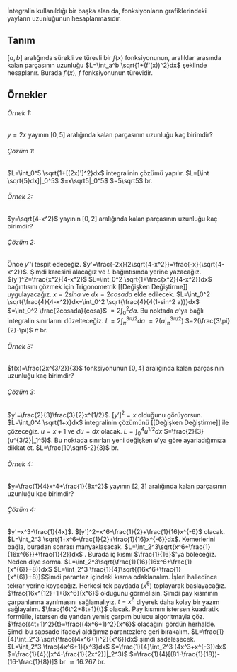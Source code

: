 İntegralin kullanıldığı bir başka alan da, fonksiyonların grafiklerindeki yayların uzunluğunun hesaplanmasıdır.

## Tanım
$[a,b]$ aralığında sürekli ve türevli bir $f(x)$ fonksiyonunun, aralıklar arasında kalan parçasının uzunluğu $L=\int_a^b \sqrt{1+(f'(x))^2}dx$ şeklinde hesaplanır. Burada $f'(x)$, $f$ fonksiyonunun türevidir.

## Örnekler
###### Örnek 1:
$y=2x$ yayının $[0,5]$ aralığında kalan parçasının uzunluğu kaç birimdir?
###### Çözüm 1:
$L=\int_0^5 \sqrt{1+[(2x)']^2}dx$ integralinin çözümü yapılır. $L=[\int \sqrt{5}dx]|_0^5$
$=x\sqrt5|_0^5$
$=5\sqrt5$ br.

###### Örnek 2:
$y=\sqrt{4-x^2}$ yayının $[0,2]$ aralığında kalan parçasının uzunluğu kaç birimdir?
###### Çözüm 2:
Önce $y'$'i tespit edeceğiz. $y'=\frac{-2x}{2\sqrt{4-x^2}}=\frac{-x}{\sqrt{4-x^2}}$. Şimdi karesini alacağız ve $L$ bağıntısında yerine yazacağız. $(y')^2=\frac{x^2}{4-x^2}$
 $L=\int_0^2 \sqrt{1+\frac{x^2}{4-x^2}}dx$ bağıntısını çözmek için Trigonometrik [[Değişken Değiştirme]] uygulayacağız. $x=2sina$ ve $dx=2cosada$ elde edilecek.
 $L=\int_0^2 \sqrt{\frac{4}{4-x^2}}dx=\int_0^2 \sqrt{\frac{4}{4(1-sin^2 a)}}dx$
 $=\int_0^2 \frac{2cosada}{cosa}$
 $=2\int_0^2 da$. Bu noktada $a$'ya bağlı integralin sınırlarını düzelteceğiz.
 $L=2\int_\pi^{3\pi/2} da$
 $=2(a|_\pi^{3\pi/2})$
 $=2(\frac{3\pi}{2}-\pi)$ 
 $\pi$ br.

###### Örnek 3:
$f(x)=\frac{2x^{3/2}}{3}$ fonksiyonunun $[0,4]$ aralığında kalan parçasının uzunluğu kaç birimdir?
###### Çözüm 3:
$y'=\frac{2}{3}\frac{3}{2}x^{1/2}$. $[y']^2=x$ olduğunu görüyorsun. $L=\int_0^4 \sqrt{1+x}dx$ integralinin çözümünü [[Değişken Değiştirme]] ile çözeceğiz.
$u=x+1$ ve $du=dx$ olacak. $L=\int_0^4 u^{1/2}dx$
$=\frac{2}{3}(u^{3/2}|_1^5)$. Bu noktada sınırları yeni değişken $u$'ya göre ayarladığımıza dikkat et.
$L=\frac{10\sqrt5-2}{3}$ br.

###### Örnek 4:
$y=\frac{1}{4}x^4+\frac{1}{8x^2}$ yayının $[2,3]$ aralığında kalan parçasının uzunluğu kaç birimdir?
###### Çözüm 4:
$y'=x^3-\frac{1}{4x}$. $[y']^2=x^6-\frac{1}{2}+\frac{1}{16}x^{-6}$ olacak. $L=\int_2^3 \sqrt{1+x^6-\frac{1}{2}+\frac{1}{16}x^{-6}}dx$. Kemerlerini bağla, buradan sonrası manyaklaşacak.
$L=\int_2^3\sqrt{x^6+\frac{1}{16x^{6}}+\frac{1}{2}}dx$ . Burada iç kısmı $\frac{1}{16}$'ya böleceğiz. Neden diye sorma.
$L=\int_2^3\sqrt{\frac{1}{16}(16x^6+\frac{1}{x^{6}}+8)}dx$
$L=\int_2^3 \frac{1}{4}\sqrt{(16x^6+\frac{1}{x^{6}}+8)}$Şimdi parantez içindeki kısma odaklanalım. İşleri halledince tekrar yerine koyacağız.
Herkesi tek paydada ($x^6$) toplayarak başlayacağız. $\frac{16x^{12}+1+8x^6}{x^6}$ olduğunu görmelisin. Şimdi pay kısmının çarpanlarına ayrılmasını sağlamalıyız.
$t=x^6$ diyerek daha kolay bir yazım sağlayalım. $\frac{16t^2+8t+1}{t}$ olacak. Pay kısmını istersen kuadratik formülle, istersen de yandan yemiş çarpım bulucu algoritmayla çöz. $\frac{(4t+1)^2}{t}=\frac{(4x^6+1)^2}{x^6}$ olacağını gördün herhalde. Şimdi bu sapsade ifadeyi aldığımız parantezlere geri bırakalım.
$L=\frac{1}{4}\int_2^3 \sqrt{\frac{(4x^6+1)^2}{x^6}}dx$ şimdi sadeleşecek. $L=\int_2^3 \frac{4x^6+1}{x^3}dx$
$=\frac{1}{4}\int_2^3 (4x^3+x^{-3})dx$
$=\frac{1}{4}([x^4-\frac{1}{2x^2}]|_2^3)$
$=\frac{1}{4}[(81-\frac{1}{18})-(16-\frac{1}{8})]$ br
$\simeq16.267$ br.